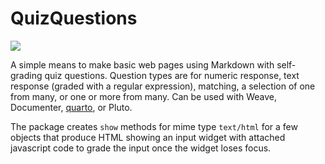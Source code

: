 # QuizQuestions

[![](https://img.shields.io/badge/docs-dev-blue.svg)](https://jverzani.github.io/QuizQuestions.jl/dev/)

A simple means to make basic web pages using Markdown with self-grading quiz questions. Question types are for numeric response, text response (graded with a regular expression), matching, a selection of one from many, or one or more from many. Can be used with Weave, Documenter, [quarto](https://quarto.org), or Pluto.


The package creates `show` methods for mime type `text/html` for a few objects that produce HTML showing an input widget with attached javascript code to grade the input once the widget loses focus.
